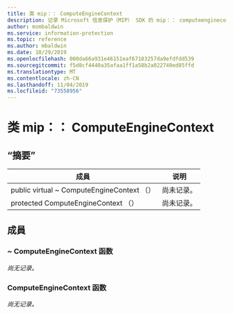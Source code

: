 ```yaml
---
title: 类 mip：： ComputeEngineContext
description: 记录 Microsoft 信息保护（MIP） SDK 的 mip：： computeenginecontext 类。
author: msmbaldwin
ms.service: information-protection
ms.topic: reference
ms.author: mbaldwin
ms.date: 10/29/2019
ms.openlocfilehash: 000da66a931e46151eaf67183257da9efdfdd539
ms.sourcegitcommit: f5d8cf4440a35afaa1ff1a58b2a022740ed85ffd
ms.translationtype: MT
ms.contentlocale: zh-CN
ms.lasthandoff: 11/04/2019
ms.locfileid: "73558956"
---
```

# <a name="class-mipcomputeenginecontext"></a>类 mip：： ComputeEngineContext 
  
## <a name="summary"></a>“摘要”
 成員                        | 说明                                
--------------------------------|---------------------------------------------
public virtual ~ ComputeEngineContext （）  | 尚未记录。
protected ComputeEngineContext （）  | 尚未记录。
  
## <a name="members"></a>成員
  
### <a name="computeenginecontext-function"></a>~ ComputeEngineContext 函数
_尚无记录。_

  
### <a name="computeenginecontext-function"></a>ComputeEngineContext 函数
_尚无记录。_
